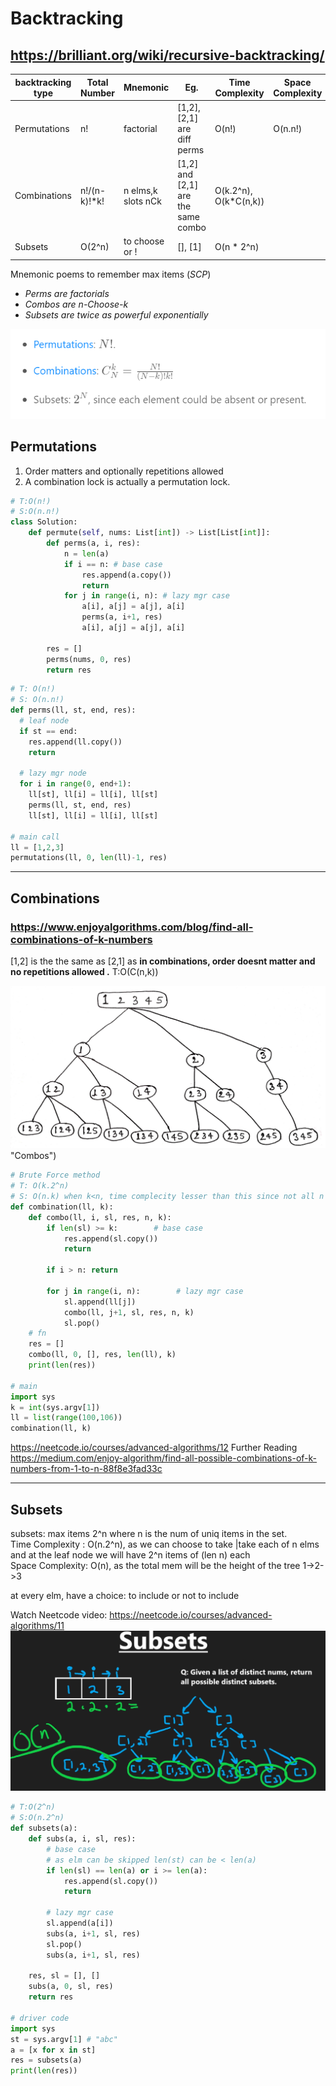 # Backtracking
## https://brilliant.org/wiki/recursive-backtracking/

| backtracking type  | Total Number    | Mnemonic           | Eg.                                | Time Complexity       | Space Complexity |
| -------------------| --------------- |--------------------|------------------------------------|-----------------------|------------------- 
| Permutations       | n!              | factorial          | [1,2],[2,1] are diff perms         | O(n!)                 | O(n.n!)          |
| Combinations       | n!/(n-k)!*k!    | n elms,k slots nCk | [1,2] and [2,1] are the same combo | O(k.2^n), O(k*C(n,k)) |                  |
| Subsets            | O(2^n)          | to choose or !     | [], [1]                            | O(n * 2^n)            |                  |

Mnemonic poems to remember max items (*SCP*)
- *Perms are factorials*
- *Combos are n-Choose-k*
- *Subsets are twice as powerful exponentially*

![formula](https://github.com/trohit/leetcode/blob/main/images/backtracking.PNG)

## Permutations
1. Order matters and optionally repetitions allowed 
2. A combination lock is actually a permutation lock.
```python
# T:O(n!)
# S:O(n.n!)
class Solution:
    def permute(self, nums: List[int]) -> List[List[int]]:
        def perms(a, i, res):
            n = len(a)
            if i == n: # base case
                res.append(a.copy())
                return
            for j in range(i, n): # lazy mgr case
                a[i], a[j] = a[j], a[i]
                perms(a, i+1, res)
                a[i], a[j] = a[j], a[i]
                
        res = []
        perms(nums, 0, res)
        return res

```

```python
# T: O(n!)
# S: O(n.n!)
def perms(ll, st, end, res):
  # leaf node
  if st == end:
    res.append(ll.copy())
    return
    
  # lazy mgr node
  for i in range(0, end+1):
    ll[st], ll[i] = ll[i], ll[st]
    perms(ll, st, end, res)
    ll[st], ll[i] = ll[i], ll[st]

# main call
ll = [1,2,3]
permutations(ll, 0, len(ll)-1, res) 
```

------------
## Combinations
### https://www.enjoyalgorithms.com/blog/find-all-combinations-of-k-numbers

[1,2] is the the same as [2,1] as **in combinations, order doesnt matter and no repetitions allowed .**
T:O(C(n,k))

![combo](https://github.com/trohit/leetcode/blob/main/images/combos.png) "Combos")

```python
# Brute Force method
# T: O(k.2^n)
# S: O(n.k) when k<n, time complecity lesser than this since not all n chars are used in a k combo.
def combination(ll, k):
    def combo(ll, i, sl, res, n, k):
        if len(sl) >= k:        # base case
            res.append(sl.copy())
            return
            
        if i > n: return

        for j in range(i, n):        # lazy mgr case
            sl.append(ll[j])
            combo(ll, j+1, sl, res, n, k)
            sl.pop()
    # fn
    res = []
    combo(ll, 0, [], res, len(ll), k)
    print(len(res))

# main
import sys
k = int(sys.argv[1])
ll = list(range(100,106))
combination(ll, k)
```

https://neetcode.io/courses/advanced-algorithms/12
Further Reading
https://medium.com/enjoy-algorithm/find-all-possible-combinations-of-k-numbers-from-1-to-n-88f8e3fad33c

------------
## Subsets
subsets: max items 2^n where n is the num of uniq items in the set.\
Time Complexity : O(n.2^n), as we can choose to take |take each of n elms and at the leaf node we will have 2^n items of (len n) each\
Space Complexity: O(n), as the total mem will be the height of the tree 1->2->3

at every elm, have a choice: to include or not to include
        
Watch Neetcode video: https://neetcode.io/courses/advanced-algorithms/11
[![Watch the subsets video](https://github.com/trohit/leetcode/blob/main/images/subsets.PNG)](https://neetcode.io/courses/advanced-algorithms/11)

```python
# T:O(2^n)
# S:O(n.2^n)
def subsets(a):
    def subs(a, i, sl, res):
        # base case
        # as elm can be skipped len(st) can be < len(a)
        if len(sl) == len(a) or i >= len(a):
            res.append(sl.copy())
            return

        # lazy mgr case
        sl.append(a[i])
        subs(a, i+1, sl, res)
        sl.pop()
        subs(a, i+1, sl, res)

    res, sl = [], []
    subs(a, 0, sl, res)
    return res
    
# driver code
import sys
st = sys.argv[1] # "abc"
a = [x for x in st]
res = subsets(a)
print(len(res))
```

